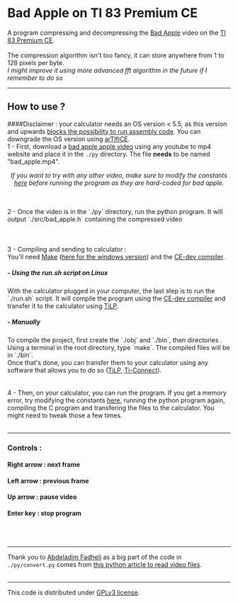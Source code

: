 
# Bad Apple on TI 83 Premium CE 

A program compressing and decompressing the <a href="https://www.youtube.com/watch?v=9lNZ_Rnr7Jc">Bad Apple</a> video on the <a href="https://fr.wikipedia.org/wiki/TI-83_Premium_CE">TI 83 Premium CE</a>.
<br/>
<br/>
The compression algorithm isn't too fancy, it can store anywhere from 1 to 128 pixels per byte.
<br/>
*I might improve it using more advanced fft algorithm in the future if I remember to do so*
<br/>

---
## How to use ?
####Disclaimer : your calculator needs an OS version < 5.5, as this version and upwards <a href="https://tiplanet.org/forum/viewtopic.php?t=24216">blocks the possibility to run assembly code</a>. You can downgrade the OS version using <a href="https://yvantt.github.io/arTIfiCE/">arTIfiCE</a>.
<br/>
1 - First, download a <a href="https://www.youtube.com/watch?v=9lNZ_Rnr7Jc">bad apple apple video</a> using any youtube to mp4 website and place it in the `./py` directory. The file **needs** to be named "bad_apple.mp4".
<p style="text-align: center;"><i>If you want to try with any other video, make sure to modify the constants <a href="https://github.com/418Cat/ti-83-bad_apple/blob/main/py/convert.py#L13-L17C0">here</a> before running the program as they are hard-coded for bad apple.</i></p>
<br/>
<br/>
2 - Once the video is in the `./py` directory, run the python program. It will output `./src/bad_apple.h` containing the compressed video
<br/>
<br/>
<br/>
<br/>
3 - Compiling and sending to calculator :
<br/>
You'll need <a href="https://www.gnu.org/software/make/">Make</a> (<a href="https://gnuwin32.sourceforge.net/packages/make.htm">here for the windows version</a>) and the <a href="https://ce-programming.github.io/toolchain/static/getting-started.html">CE-dev compiler</a>.
<h5> - Using the run.sh script on Linux</h5>
With the calculator plugged in your computer, the last step is to run the `./run.sh` script. It will compile the program using the <a href="https://ce-programming.github.io/toolchain/static/getting-started.html">CE-dev compiler</a> and transfer it to the calculator using <a href="https://fr.wikipedia.org/wiki/TiLP">TiLP</a>.
<br/>
<h5> - Manually </h5>
To compile the project, first create the `./obj` and `./bin`, then directories  .
<br/>Using a terminal in the root directory, type `make`. The compiled files will be in `./bin`.
<br/>Once that's done, you can transfer them to your calculator using any software that allows you to do so (<a href="https://fr.wikipedia.org/wiki/TiLP">TiLP</a>, <a href="https://education.ti.com/en/products/computer-software/ti-connect-sw">Ti-Connect</a>).
<br/>
<br/>
<br/>
4 - Then, on your calculator, you can run the program. If you get a memory error, try modifying the constants <a href="https://github.com/418Cat/ti-83-bad_apple/blob/main/py/convert.py#L13-L17C0">here</a>, running the python program again, compiling the C program and transfering the files to the calculator. You might need to tweak those a few times.
<br/>
<br/>

---
### Controls :
#### Right arrow : next frame
#### Left arrow : previous frame
#### Up arrow : pause video
#### Enter key : stop program
<br/>
<br/>

---
Thank you to <a href="https://thepythoncode.com/author/abdou-rockikz">Abdeladim Fadheli</a> as a big part of the code in `./py/convert.py` comes from <a href="https://thepythoncode.com/article/extract-frames-from-videos-in-python">this python article to read video files</a>.
<br/>
<br/>

---
This code is distributed under <a href="https://www.gnu.org/licenses/quick-guide-gplv3.html">GPLv3 license</a>.